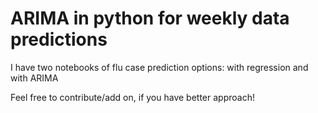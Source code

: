 # ARIMA in python for weekly data predictions

I have two notebooks of flu case prediction options: with regression and with ARIMA

Feel free to contribute/add on, if you have better approach!
